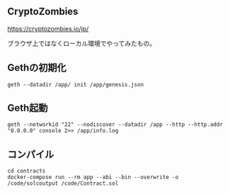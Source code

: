 ## CryptoZombies
https://cryptozombies.io/jp/

ブラウザ上ではなくローカル環境でやってみたもの。

## Gethの初期化
```
geth --datadir /app/ init /app/genesis.json
```

## Geth起動
```
geth --networkid "22" --nodiscover --datadir /app --http --http.addr "0.0.0.0" console 2>> /app/info.log
```

## コンパイル
```
cd contracts
docker-compose run --rm app --abi --bin --overwrite -o /code/solcoutput /code/Contract.sol 
```
